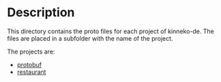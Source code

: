# Description
This directory contains the proto files for each project of kinneko-de. The files are placed in a subfolder with the name of the project.

The projects are:
- [protobuf](../../doc/kinnekode/protobuf/index.md)
- [restaurant](../../doc/kinnekode/restaurant/index.md)